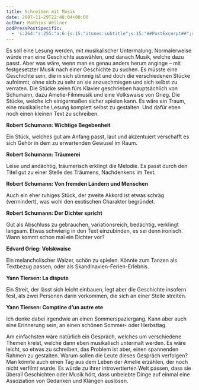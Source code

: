 ```yaml
---
title: Schreiben mit Musik
date: 2007-11-29T22:48:04+00:00
author: Mathias Wellner
podPressPostSpecific:
  - 's:264:"s:255:"a:6:{s:15:"itunes:subtitle";s:15:"##PostExcerpt##";s:14:"itunes:summary";s:15:"##PostExcerpt##";s:15:"itunes:keywords";s:17:"##WordPressCats##";s:13:"itunes:author";s:10:"##Global##";s:15:"itunes:explicit";s:7:"Default";s:12:"itunes:block";s:7:"Default";}";";'
---
```

Es soll eine Lesung werden, mit musikalischer Untermalung. Normalerweise würde man eine Geschichte auswählen, und danach Musik, welche dazu passt. Aber was wäre, wenn man es genau anders herum anginge &#8211; mit festgesetzter Musik nach einer Geschichte zu suchen. Es müsste eine Geschichte sein, die in sich stimmig ist und doch die verschiedenen Stücke aufnimmt, ohne sich zu sehr an sie anzuschmiegen und sich selbst zu verraten. Die Stücke seien fürs Klavier geschrieben hauptsächlich von Schumann, dazu Amelie-Filmmusik und eine Volkswaise von Grieg. Die Stücke, welche ich einigermaßen sicher spielen kann. Es wäre ein Traum, eine musikalische Lesung komplett selbst zu gestalten. Und dafür eben noch einen kleinen Text zu schreiben.

**Robert Schumann: Wichtige Begebenheit**
  
Ein Stück, welches gut am Anfang passt, laut und akzentuiert verschafft es sich Gehör in dem zu erwartenden Gewusel im Raum.

**Robert Schumann: Träumerei**
  
Leise und andächtig, träumerisch erklingt die Melodie. Es passt durch den Titel gut zu einer Stelle des Träumens, Nachdenkens im Text.

**Robert Schumann: Von fremden Ländern und Menschen**
  
Auch ein eher ruhiges Stück, der zweite Akkord ist etwas schräg (vermindert), was wohl den exotischen Charakter begründet.

**Robert Schumann: Der Dichter spricht**
  
Gut als Abschluss zu gebrauchen, variationsreich, bedächtig, verklingt langsam. Etwas schwierig in den Text einzubinden, es sei denn ironisch. Wann kommt schon mal ein Dichter vor?

**Edvard Grieg: Volskwaise**
  
Ein melancholischer Walzer, schön zu spielen. Könnte zum Tanzen als Textbezug passen, oder als Skandinavien-Ferien-Erlebnis.

**Yann Tiersen: La dispute**
  
Ein Streit, der lässt sich leicht einbauen, legt aber die Geschichte insofern fest, als zwei Personen darin vorkommen, die sich an einer Stelle streiten.

**Yann Tiersen: Comptine d&#8217;un autre ete**
  
Ich denke dabei irgendwie an einen Sommerspaziergang. Kann aber auch eine Erinnerung sein, an einen schönen Sommer- oder Herbsttag.

Am einfachsten wäre natürlich ein Gespräch, welches um verschiedene Themen kreist, welche dann eben musikalisch untermalt werden. Es wäre leicht, so etwas zu schreiben, das Problem ist aber, einen spannenden Rahmen zu gestalten. Warum sollen die Leute dieses Gespräch verfolgen? Man könnte auch einen Tag aus dem Leben der Amelie erzählen, der noch nicht verfilmt wurde. Es würde zu ihrer introvertierten Welt passen, dass sie überall Geschichten oder Musik hört, dass unbelebte Dinge auf einmal eine Assoziation von Gedanken und Klängen auslösen.